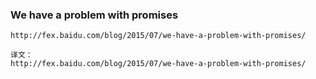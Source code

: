 ### We have a problem with promises

```
http://fex.baidu.com/blog/2015/07/we-have-a-problem-with-promises/

译文：
http://fex.baidu.com/blog/2015/07/we-have-a-problem-with-promises/
```



